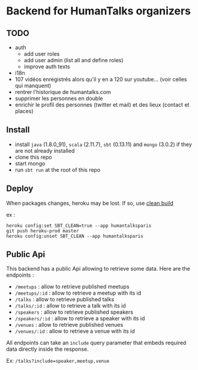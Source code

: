 # Backend for HumanTalks organizers

## TODO

- auth
    - add user roles
    - add user admin (list all and define roles)
    - improve auth texts
- i18n
- 107 vidéos enregistrés alors qu'il y en a 120 sur youtube... (voir celles qui manquent)
- rentrer l'historique de humantalks.com
- supprimer les personnes en double
- enrichir le profil des personnes (twitter et mail) et des lieux (contact et places)

## Install

- install `java` (1.8.0_91), `scala` (2.11.7), `sbt` (0.13.11) and `mongo` (3.0.2) if they are not already installed
- clone this repo
- start mongo
- run `sbt run` at the root of this repo


## Deploy

When packages changes, heroku may be lost.
If so, use [clean build](https://devcenter.heroku.com/articles/scala-support#clean-builds)

ex :

```
heroku config:set SBT_CLEAN=true --app humantalksparis
git push heroku-prod master
heroku config:unset SBT_CLEAN --app humantalksparis
```

## Public Api

This backend has a public Api allowing to retrieve some data.
Here are the endpoints :

- `/meetups` : allow to retrieve published meetups
- `/meetups/:id` : allow to retrieve a meetup with its id
- `/talks` : allow to retrieve published talks
- `/talks/:id` : allow to retrieve a talk with its id
- `/speakers` : allow to retrieve published speakers
- `/speakers/:id` : allow to retrieve a speaker with its id
- `/venues` : allow to retrieve published venues
- `/venues/:id` : allow to retrieve a venue with its id

All endpoints can take an `include` query parameter that embeds required data directly inside the response.

Ex: `/talks?include=speaker,meetup,venue`
